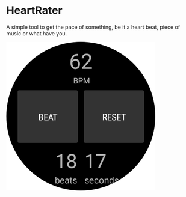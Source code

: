 # HeartRater

A simple tool to get the pace of something, be it a heart beat, piece of music
or what have you.

![Screenshot](screenshot.png)
